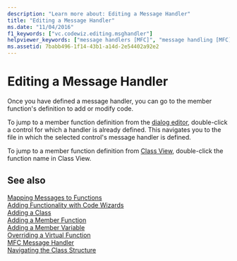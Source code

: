 ```yaml
---
description: "Learn more about: Editing a Message Handler"
title: "Editing a Message Handler"
ms.date: "11/04/2016"
f1_keywords: ["vc.codewiz.editing.msghandler"]
helpviewer_keywords: ["message handlers [MFC]", "message handling [MFC], editing handlers"]
ms.assetid: 7babb496-1f14-43b1-a14d-2e54402a92e2
---
```

# Editing a Message Handler

Once you have defined a message handler, you can go to the member function's definition to add or modify code.

To jump to a member function definition from the [dialog editor](../../windows/dialog-editor.md), double-click a control for which a handler is already defined. This navigates you to the file in which the selected control's message handler is defined.

To jump to a member function definition from [Class View](/visualstudio/ide/viewing-the-structure-of-code), double-click the function name in Class View.

## See also

[Mapping Messages to Functions](../../mfc/reference/mapping-messages-to-functions.md)<br/>
[Adding Functionality with Code Wizards](../../ide/adding-functionality-with-code-wizards-cpp.md)<br/>
[Adding a Class](../../ide/adding-a-class-visual-cpp.md)<br/>
[Adding a Member Function](../../ide/adding-a-member-function-visual-cpp.md)<br/>
[Adding a Member Variable](../../ide/adding-a-member-variable-visual-cpp.md)<br/>
[Overriding a Virtual Function](../../ide/overriding-a-virtual-function-visual-cpp.md)<br/>
[MFC Message Handler](../../mfc/reference/adding-an-mfc-message-handler.md)<br/>
[Navigating the Class Structure](../../ide/navigate-code-cpp.md)
